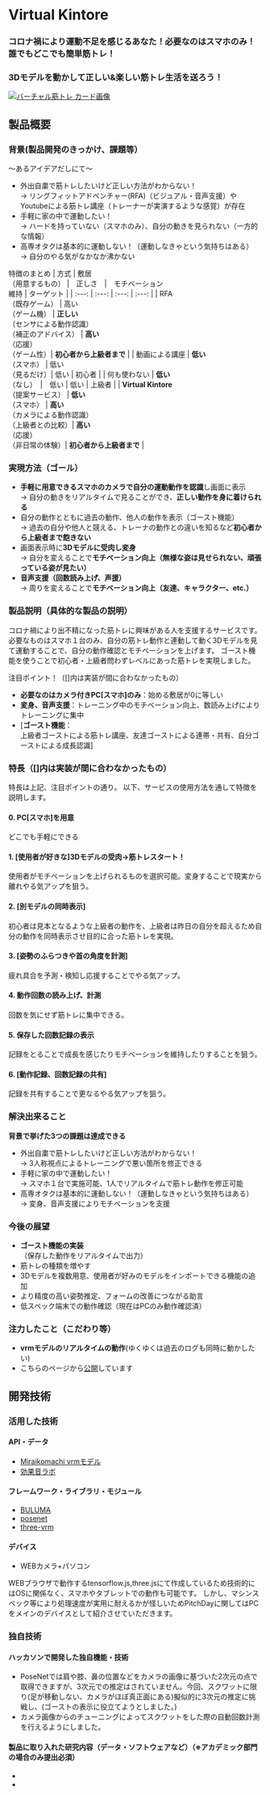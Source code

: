# Virtual Kintore
### コロナ禍により運動不足を感じるあなた！必要なのはスマホのみ！誰でもどこでも簡単筋トレ！
### 3Dモデルを動かして正しい&楽しい筋トレ生活を送ろう！
[![バーチャル筋トレ カード画像](https://virtual-kintore.web.app/assets/img/virtual-kinotre.png)](https://www.youtube.com/watch?v=G5rULR53uMk)

## 製品概要
### 背景(製品開発のきっかけ、課題等）
～あるアイデアだしにて～  
* 外出自粛で筋トレしたいけど正しい方法がわからない！  
-> リングフィットアドベンチャー(RFA)（ビジュアル・音声支援）やYoutubeによる筋トレ講座（トレーナーが実演するような感覚）が存在  
* 手軽に家の中で運動したい！  
-> ハードを持っていない（スマホのみ）、自分の動きを見られない（一方的な情報）  
* 高専オタクは基本的に運動しない！（運動しなきゃという気持ちはある）  
-> 自分のやる気がなかなか沸かない  

特徴のまとめ
|  方式  |  敷居<br>（用意するもの）  |　正しさ　|　モチベーション<br>維持 | ターゲット |
| :---: | :---: | :---: | :---: |
| RFA<br>（既存ゲーム）  | 高い<br>（ゲーム機） | **正しい**<br>（センサによる動作認識）<br>（補正のアドバイス） | **高い**<br>（応援）<br>（ゲーム性）| **初心者から上級者まで** |
| 動画による講座  |  **低い**<br>（スマホ） | 低い<br>（見るだけ）| 低い | 初心者 |
| 何も使わない | **低い**<br>（なし）　|　低い | 低い | 上級者 |
| **Virtual Kintore**<br>（提案サービス） | **低い**<br>（スマホ） | **高い**<br>（カメラによる動作認識）<br>（上級者との比較）| **高い**<br>（応援）<br>（非日常の体験）| **初心者から上級者まで** |

### 実現方法（ゴール）
* **手軽に用意できるスマホのカメラで自分の運動動作を認識**し画面に表示  
-> 自分の動きをリアルタイムで見ることができ、**正しい動作を身に着けられる**
* 自分の動作とともに過去の動作、他人の動作を表示（ゴースト機能）  
-> 過去の自分や他人と競える、トレーナの動作との違いを知るなど**初心者から上級者まで飽きない**
* 画面表示時に**3Dモデルに受肉し変身**  
-> 自分を変えることで**モチベーション向上（無様な姿は見せられない、頑張っている姿が見たい）**  
* **音声支援（回数読み上げ、声援）**  
-> 周りを変えることで**モチベーション向上（友達、キャラクター、etc.）**


### 製品説明（具体的な製品の説明）
コロナ禍により出不精になった筋トレに興味がある人を支援するサービスです。
必要なものはスマホ１台のみ、自分の筋トレ動作と連動して動く3Dモデルを見て運動することで、自分の動作確認とモチベーションを上げます。
ゴースト機能を使うことで初心者・上級者問わずレベルにあった筋トレを実現しました。


注目ポイント！（[]内は実装が間に合わなかったもの）
* **必要なのはカメラ付きPC[スマホ]のみ**：始める敷居が0に等しい
* **変身、音声支援**：トレーニング中のモチベーション向上、数読み上げによりトレーニングに集中
* [**ゴースト機能**：  
上級者ゴーストによる筋トレ講座、友達ゴーストによる連帯・共有、自分ゴーストによる成長認識]  


### 特長（[]内は実装が間に合わなかったもの）
特長は上記、注目ポイントの通り。
以下、サービスの使用方法を通して特徴を説明します。

#### 0. PC[スマホ]を用意  
どこでも手軽にできる  
#### 1. [使用者が好きな]3Dモデルの受肉→筋トレスタート！  
使用者がモチベーションを上げられるものを選択可能。変身することで現実から離れやる気アップを狙う。  
#### 2. [別モデルの同時表示]  
初心者は見本となるような上級者の動作を、上級者は昨日の自分を超えるため自分の動作を同時表示させ目的に合った筋トレを実現。  
#### 3. [姿勢のふらつきや首の角度を計測]  
疲れ具合を予測・検知し応援することでやる気アップ。  
#### 4. 動作回数の読み上げ、計測  
回数を気にせず筋トレに集中できる。  
#### 5. 保存した回数記録の表示  
記録をとることで成長を感じたりモチベーションを維持したりすることを狙う。  
#### 6. [動作記録、回数記録の共有]  
記録を共有することで更なるやる気アップを狙う。


### 解決出来ること
**背景で挙げた3つの課題は達成できる**  
* 外出自粛で筋トレしたいけど正しい方法がわからない！  
-> 3人称視点によるトレーニングで悪い箇所を修正できる  
* 手軽に家の中で運動したい！  
-> スマホ１台で実施可能、1人でリアルタイムで筋トレ動作を修正可能    
* 高専オタクは基本的に運動しない！（運動しなきゃという気持ちはある）  
-> 変身、音声支援によりモチベーションを支援  

### 今後の展望
* **ゴースト機能の実装**  
（保存した動作をリアルタイムで出力）
* 筋トレの種類を増やす
* 3Dモデルを複数用意、使用者が好みのモデルをインポートできる機能の追加
* より精度の高い姿勢推定、フォームの改善につながる助言
* 低スペック端末での動作確認（現在はPCのみ動作確認済）

### 注力したこと（こだわり等）
* **vrmモデルのリアルタイムの動作**(ゆくゆくは過去のログも同時に動かしたい)
* こちらのページから[公開](http://virtual-kintore)しています

## 開発技術
### 活用した技術
#### API・データ
- [Miraikomachi vrmモデル](https://github.com/Miraikomachi/MiraikomachiVRM)
- [効果音ラボ](https://soundeffect-lab.info/sound/voice/)

#### フレームワーク・ライブラリ・モジュール
- [BULUMA](https://bulma.io/)
- [posenet](https://github.com/tensorflow/tfjs-models/tree/master/posenet)
- [three-vrm](https://github.com/pixiv/three-vrm)

#### デバイス
- WEBカメラ+パソコン

WEBブラウザで動作するtensorflow.js,three.jsにて作成しているため技術的にはOSに関係なく、スマホやタブレットでの動作も可能です。
しかし、マシンスペック等により処理速度が実用に耐えるかが怪しいためPitchDayに関してはPCをメインのデバイスとして紹介させていただきます。

### 独自技術
#### ハッカソンで開発した独自機能・技術
- PoseNetでは肩や膝、鼻の位置などをカメラの画像に基づいた2次元の点で取得できますが、3次元での推定はされていません。今回、スクワットに限り(足が移動しない、カメラがほぼ真正面にある)擬似的に3次元の推定に挑戦し、(ゴーストの表示に役立てようとしました。)
- カメラ画像からのチューニングによってスクワットをした際の自動回数計測を行えるようにしました。



#### 製品に取り入れた研究内容（データ・ソフトウェアなど）（※アカデミック部門の場合のみ提出必須）
*
*
